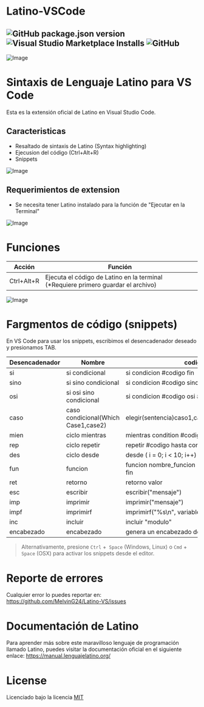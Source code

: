 # Latino-VSCode
![GitHub package.json version](https://img.shields.io/github/package-json/v/melving24/latino-vscode)
![Visual Studio Marketplace Installs](https://img.shields.io/visual-studio-marketplace/i/MelvinGuerrero.latino-vscode)
![GitHub](https://img.shields.io/github/license/melving24/latino-vscode)
---
<!-- ![Image](https://github.com/MelvinG24/Latino-VSCode/blob/master/.readme/Latino-VSCodeInstall.gif?raw=true) -->
![Image](https://github.com/MelvinG24/Latino-VSCode/raw/HEAD/.readme/Latino-VSCodeInstall.gif)

# Sintaxis de Lenguaje Latino para VS Code
Esta es la extensión oficial de Latino en Visual Studio Code.

## Caracteristicas
* Resaltado de sintaxis de Latino (Syntax highlighting)
* Ejecusion del código (Ctrl+Alt+R)
* Snippets

![Image](https://github.com/MelvinG24/Latino-VSCode/raw/HEAD/.readme/buscarBinario.gif)

## Requerimientos de extension
* Se necesita tener Latino instalado para la función de "Ejecutar en la Terminal"

![Image](https://github.com/MelvinG24/Latino-VSCode/raw/HEAD/.readme/terminalLatino.gif)

# Funciones
| Acción         | Función                                                                                   |
|----------------|-------------------------------------------------------------------------------------------|
| Ctrl+Alt+R     | Ejecuta el código de Latino en la terminal (*Requiere primero guardar el archivo)         |

![Image](https://github.com/MelvinG24/Latino-VSCode/raw/HEAD/.readme/ejecutarLatino.gif)

# Fargmentos de código (snippets)
En VS Code para usar los snippets, escribimos el desencadenador deseado y presionamos TAB.

| Desencadenador | Nombre                                  | codigo                                          |
|----------------|-----------------------------------------|-------------------------------------------------|
| si             | si condicional                          | si condicion #codigo fin                        |
| sino           | si sino condicional                     | si condicion #codigo sino #codigo fin           |
| osi            | si osi sino condicional                 | si condicion #codigo osi #codigo #sino #codigo  |
| caso           | caso condicional(Which Case1,case2)     | elegir(sentencia)caso1,caso2,caso3,defento,fin  |
| mien           | ciclo mientras                          | mientras condition #codigo fin                  |
| rep            | ciclo repetir                           | repetir #codigo hasta condicion                 |
| des            | ciclo desde                             | desde ( i = 0; i < 10; i++) #codigo fin         |
| fun            | funcion                                 | funcion nombre_funcion (argumentos) #codigo fin |
| ret            | retorno                                 | retorno valor                                   |
| esc            | escribir                                | escribir("mensaje")                             |
| imp            | imprimir                                | imprimir("mensaje")                             |
| impf           | imprimirf                               | imprimirf("%s\n", variable)                     |
| inc            | incluir                                 | incluir "modulo"                                |
| encabezado     | encabezado                              | genera un encabezado de código comentado        |

>Alternativamente, presione `Ctrl` +` Space` (Windows, Linux) o `Cmd` +` Space` (OSX) para activar los snippets desde el editor.

# Reporte de errores
Cualquier error lo puedes reportar en: https://github.com/MelvinG24/Latino-VS/issues

# Documentación de Latino
Para aprender más sobre este maravilloso lenguaje de programación llamado Latino, puedes visitar la documentación oficial en el siguiente enlace: https://manual.lenguajelatino.org/

# License
Licenciado bajo la licencia [MIT](https://github.com/MelvinG24/Latino-VSCode/blob/master/LICENSE)